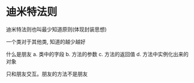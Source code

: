 # 迪米特法则

迪米特法则也叫最少知道原则(体现封装思想)

一个类对于其他类, 知道的越少越好

什么是朋友
a. 类中的字段
b. 方法的参数
c. 方法的返回值
d. 方法中实例化出来的对象

只和朋友交互。朋友的方法不是朋友




